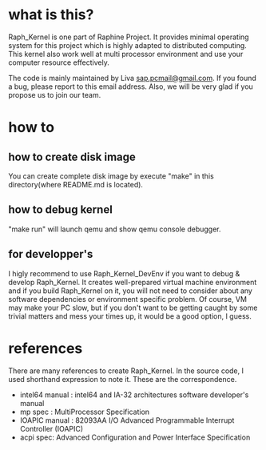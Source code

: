 # what is this?
Raph_Kernel is one part of Raphine Project.
It provides minimal operating system for this project which is highly adapted to distributed computing. This kernel also work well at multi processor environment and use your computer resource effectively.

The code is mainly maintained by Liva <sap.pcmail@gmail.com>. If you found a bug, please report to this email address. Also, we will be very glad if you propose us to join our team.

# how to
## how to create disk image
You can create complete disk image by execute "make" in this directory(where README.md is located).

## how to debug kernel
"make run" will launch qemu and show qemu console debugger.

## for developper's
I higly recommend to use Raph_Kernel_DevEnv if you want to debug & develop Raph_Kernel. It creates well-prepared virtual machine environment and if you build Raph_Kernel on it, you will not need to consider about any software dependencies or environment specific problem. Of course, VM may make your PC slow, but if you don't want to be getting caught by some trivial matters and mess your times up, it would be a good option, I guess.

# references
There are many references to create Raph_Kernel. In the source code, I used shorthand expression to note it. These are the correspondence.

- intel64 manual : intel64 and IA-32 architectures software developer's manual
- mp spec : MultiProcessor Specification
- IOAPIC manual : 82093AA I/O Advanced Programmable Interrupt Controller (IOAPIC)
- acpi spec: Advanced Configuration and Power Interface Specification
